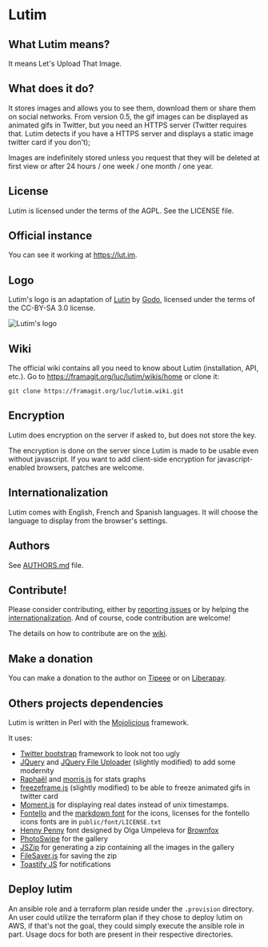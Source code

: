 # Lutim

## What Lutim means?
It means Let's Upload That Image.

## What does it do?
It stores images and allows you to see them, download them or share them on social networks. From version 0.5, the gif images can be displayed as animated gifs in Twitter, but you need an HTTPS server (Twitter requires that. Lutim detects if you have a HTTPS server and displays a static image twitter card if you don't);

Images are indefinitely stored unless you request that they will be deleted at first view or after 24 hours / one week / one month / one year.

## License
Lutim is licensed under the terms of the AGPL. See the LICENSE file.

## Official instance
You can see it working at https://lut.im.

## Logo
Lutim's logo is an adaptation of [Lutin](http://commons.wikimedia.org/wiki/File:Lutin_by_godo.jpg) by [Godo](http://godoillustrateur.wordpress.com/), licensed under the terms of the CC-BY-SA 3.0 license.

![Lutim's logo](https://lut.im/img/Lutim_small.png)

## Wiki

The official wiki contains all you need to know about Lutim (installation, API, etc.). Go to <https://framagit.org/luc/lutim/wikis/home> or clone it:

```
git clone https://framagit.org/luc/lutim.wiki.git
```

## Encryption

Lutim does encryption on the server if asked to, but does not store the key.

The encryption is done on the server since Lutim is made to be usable even without javascript. If you want to add client-side encryption for javascript-enabled browsers, patches are welcome.

## Internationalization

Lutim comes with English, French and Spanish languages. It will choose the language to display from the browser's settings.

## Authors

See [AUTHORS.md](AUTHORS.md) file.

## Contribute!

Please consider contributing, either by [reporting issues](https://framagit.org/luc/lutim/issues) or by helping the [internationalization](https://weblate.framasoft.org/projects/lutim/). And of course, code contribution are welcome!

The details on how to contribute are on the [wiki](https://framagit.org/luc/lutim/wikis/contribute).

## Make a donation

You can make a donation to the author on [Tipeee](https://www.tipeee.com/fiat-tux) or on [Liberapay](https://liberapay.com/sky/).

## Others projects dependencies

Lutim is written in Perl with the [Mojolicious](http://mojolicio.us) framework.

It uses:

* [Twitter bootstrap](http://getbootstrap.com) framework to look not too ugly
* [JQuery](http://jquery.com) and [JQuery File Uploader](https://github.com/danielm/uploader/) (slightly modified) to add some modernity
* [Raphaël](http://raphaeljs.com/) and [morris.js](https://morrisjs.github.io/morris.js/) for stats graphs
* [freezeframe.js](http://freezeframe.chrisantonellis.com/) (slightly modified) to be able to freeze animated gifs in twitter card
* [Moment.js](http://momentjs.com/) for displaying real dates instead of unix timestamps.
* [Fontello](http://fontello.com/) and the [markdown font](https://github.com/dcurtis/markdown-mark/) for the icons, licenses for the fontello icons fonts are in `public/font/LICENSE.txt`
* [Henny Penny](https://www.google.com/fonts/specimen/Henny+Penny) font designed by Olga Umpeleva for [Brownfox](http://brownfox.org)
* [PhotoSwipe](http://photoswipe.com/) for the gallery
* [JSZip](https://stuk.github.io/jszip/) for generating a zip containing all the images in the gallery
* [FileSaver.js](https://github.com/eligrey/FileSaver.js/) for saving the zip
* [Toastify JS](https://apvarun.github.io/toastify-js/) for notifications

## Deploy lutim

An ansible role and a terraform plan reside under the `.provision` directory. An user could utilize the terraform plan if they chose to deploy lutim on AWS, if that's not the goal, they could simply execute the ansible role in part. Usage docs for both are present in their respective directories.